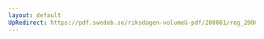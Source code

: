 ```yaml
---
layout: default
UpRedirect: https://pdf.swedeb.se/riksdagen-volumeG-pdf/200001/reg_200001/reg_200001_0378.pdf
---
```

